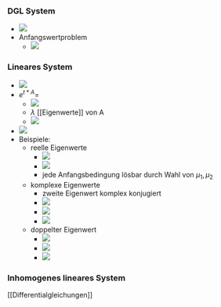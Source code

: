 ### DGL System
+ ![](../../z_images/Pasted%20image%2020220615171657.png)
+ Anfangswertproblem
	+ ![](../../z_images/Pasted%20image%2020220615171950.png)


### Lineares System
+ ![](../../z_images/Pasted%20image%2020220615172640.png)
+ $e^{t*A}=$
	+ ![](../../z_images/Pasted%20image%2020220615172715.png)
	+ $\lambda$ [[Eigenwerte]] von A
	+ ![](../../z_images/Pasted%20image%2020220615172925.png)
+ ![](../../z_images/Pasted%20image%2020220615175338.png)
+ Beispiele:
	+ reelle Eigenwerte
		+ ![](../../z_images/Pasted%20image%2020220615173003.png)
		+ ![](../../z_images/Pasted%20image%2020220615173435.png)
		+ jede Anfangsbedingung lösbar durch Wahl von $\mu_1,\mu_2$
	+ komplexe Eigenwerte
		+ zweite Eigenwert komplex konjugiert
		+ ![](../../z_images/Pasted%20image%2020220615173912.png)
		+ ![](../../z_images/Pasted%20image%2020220615173935.png)
		+ ![](../../z_images/Pasted%20image%2020220615173956.png)
	+ doppelter Eigenwert
		+ ![](../../z_images/Pasted%20image%2020220615174102.png)
		+ ![](../../z_images/Pasted%20image%2020220615175234.png)
		+ ![](../../z_images/Pasted%20image%2020220615175242.png)

### Inhomogenes lineares System

[[Differentialgleichungen]]
